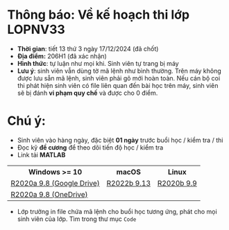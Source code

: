 # Thông báo: Về kế hoạch thi lớp LOPNV33
  * **Thời gian**: tiết 13 thứ 3 ngày 17/12/2024 (đã chốt)
  * **Địa điểm:** 206H1 (đã xác nhận)
  * **Hình thức**: tự luận như mọi khi. Sinh viên tự trang bị máy
  * **Lưu ý**: sinh viên vẫn dùng tờ mã lệnh như bình thường. Trên máy không được lưu sẵn mã lệnh, sinh viên phải gõ mới hoàn toàn. Nếu cán bộ coi thi phát hiện sinh viên có file liên quan đến bài học trên máy, sinh viên sẽ bị đánh **vi phạm quy chế** và được cho 0 điểm.



# Chú ý:
   * Sinh viên vào hàng ngày, đặc biệt **01 ngày** trước buổi học / kiểm tra / thi
   * Đọc kỹ **đề cương** để theo dõi tiến độ học / kiểm tra
   * Link tải **MATLAB**
<table align="center">
  <tr>
    <th>Windows >= 10</th>
    <th>macOS</th>
    <th>Linux</th>
  </tr>
  <tr>
    <td><a href="https://drive.google.com/drive/folders/1Lx9B77e-C_xxDY91Y_88elbpQ6Q2_Tw4"> R2020a 9.8 (Google Drive) </a></td>
    <td><a href="https://drive.google.com/drive/folders/16m1ag9FVF6Qo_0Kk5BkF6-E9Hm2YkBXh"> R2022b 9.13 </a></td>
    <td><a href="https://drive.google.com/drive/folders/1ccuF4zKam8cU2XFzt8pLEh2OA-ETh9f8"> R2020b 9.9 </a></td>
  </tr>
  <tr>
    <td><a href="https://nuceedu-my.sharepoint.com/:f:/g/personal/thinhnd_huce_edu_vn/EjaiZ3gyygRJjBs8uiDMimYBh9RzmhbwhTDduGI1BeJKtg"> R2020a 9.8 (OneDrive) </a></td>
  </tr>
</table>

  * Lớp trưởng in file chứa mã lệnh cho buổi học tương ứng, phát cho mọi sinh viên của lớp. Tìm trong thư mục `Code`

